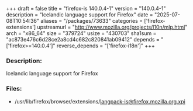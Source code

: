 +++
draft = false
title = "firefox-is 140.0.4-1"
version = "140.0.4-1"
description = "Icelandic language support for Firefox"
date = "2025-07-08T10:54:36"
aliases = "/packages/73633"
categories = ['firefox-extensions']
upstreamurl = "http://www.mozilla.org/projects/l10n/mlp.html"
arch = "x86_64"
size = "379724"
usize = "430703"
sha1sum = "ac873e476c6d28ce2a8cd4c682c820841ab09412"
depends = "['firefox>=140.0.4']"
reverse_depends = "['firefox-i18n']"
+++
### Description: 
Icelandic language support for Firefox

### Files: 
* /usr/lib/firefox/browser/extensions/langpack-is@firefox.mozilla.org.xpi
